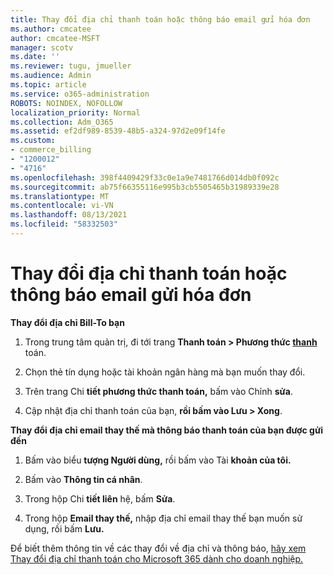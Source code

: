 ```yaml
---
title: Thay đổi địa chỉ thanh toán hoặc thông báo email gửi hóa đơn
ms.author: cmcatee
author: cmcatee-MSFT
manager: scotv
ms.date: ''
ms.reviewer: tugu, jmueller
ms.audience: Admin
ms.topic: article
ms.service: o365-administration
ROBOTS: NOINDEX, NOFOLLOW
localization_priority: Normal
ms.collection: Adm_O365
ms.assetid: ef2df989-8539-48b5-a324-97d2e09f14fe
ms.custom:
- commerce_billing
- "1200012"
- "4716"
ms.openlocfilehash: 398f4409429f33c0e1a9e7481766d014db0f092c
ms.sourcegitcommit: ab75f66355116e995b3cb5505465b31989339e28
ms.translationtype: MT
ms.contentlocale: vi-VN
ms.lasthandoff: 08/13/2021
ms.locfileid: "58332503"
---
```

# <a name="change-billing-address-or-billing-email-notifications"></a>Thay đổi địa chỉ thanh toán hoặc thông báo email gửi hóa đơn

**Thay đổi địa chỉ Bill-To bạn**

1. Trong trung tâm quản trị, đi tới trang **Thanh toán > Phương thức [thanh](https://go.microsoft.com/fwlink/p/?linkid=2018806)** toán.

2. Chọn thẻ tín dụng hoặc tài khoản ngân hàng mà bạn muốn thay đổi.

3. Trên trang Chi **tiết phương thức thanh toán,** bấm vào Chỉnh **sửa**.

4. Cập nhật địa chỉ thanh toán của bạn, **rồi bấm vào Lưu > Xong**.

**Thay đổi địa chỉ email thay thế mà thông báo thanh toán của bạn được gửi đến** 

1. Bấm vào biểu **tượng Người dùng,** rồi bấm vào Tài **khoản của tôi.**

2. Bấm vào **Thông tin cá nhân**.

3. Trong hộp Chi **tiết liên** hệ, bấm **Sửa**.

4. Trong hộp **Email thay thế,** nhập địa chỉ email thay thế bạn muốn sử dụng, rồi bấm **Lưu.**

Để biết thêm thông tin về các thay đổi về địa chỉ và thông báo, [hãy xem Thay đổi địa chỉ thanh toán cho Microsoft 365 dành cho doanh nghiệp.](https://docs.microsoft.com/microsoft-365/commerce/billing-and-payments/change-your-billing-addresses)
